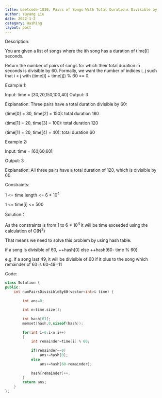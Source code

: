 ```yaml
---
title: Leetcode-1010. Pairs of Songs With Total Durations Divisible by 60
author: Yuyang Liu
date: 2022-1-2
category: Hashing
layout: post
---
```


Description:

You are given a list of songs where the ith song has a duration of time[i] seconds.

Return the number of pairs of songs for which their total duration in seconds is divisible by 60. Formally, we want the number of indices i, j such that i < j with (time[i] + time[j]) % 60 == 0.


Example 1:

Input: time = [30,20,150,100,40]
Output: 3

Explanation: Three pairs have a total duration divisible by 60:

(time[0] = 30, time[2] = 150): total duration 180

(time[1] = 20, time[3] = 100): total duration 120

(time[1] = 20, time[4] = 40): total duration 60

Example 2:

Input: time = [60,60,60]

Output: 3

Explanation: All three pairs have a total duration of 120, which is divisible by 60.




Constraints:

1 <= time.length <= 6 * 10<sup>4</sup>

1 <= time[i] <= 500

Solution：

As the constraints is from 1 to 6 * 10<sup>4</sup>
it will be time exceeded using the calculation of O(N<sup>2</sup>)


That means we need to solve this problem by using hash table.

if a song is divisible of 60, ++hash[0] else ++hash[60- time % 60]


e.g. if a song last 49, it will be divisible of 60 if it plus to the song which remainder of 60 is 60-49=11



Code: 

``` c++
class Solution {
public:
    int numPairsDivisibleBy60(vector<int>& time) {
        
        int ans=0;
        
        int n=time.size();
        
        int hash[61];
        memset(hash,0,sizeof(hash));
        
        for(int i=0;i<n;i++)
        {
            int remainder=time[i] % 60;
            
            if(remainder==0)
                ans+=hash[0];
            else
                ans+=hash[60-remainder];
            
            hash[remainder]++;
        }
        return ans;
    }
};
```
